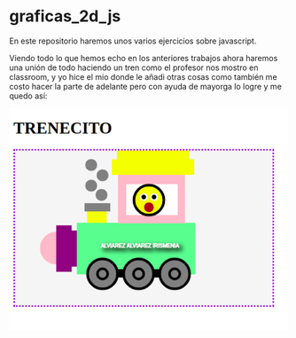 # graficas_2d_js
En este repositorio haremos unos varios ejercicios sobre javascript.

Viendo todo lo que hemos echo en los anteriores trabajos ahora haremos una unión de todo haciendo un tren como el profesor nos mostro en classroom, y yo hice el mio donde le añadi otras cosas como también me costo hacer la parte de adelante pero con ayuda de mayorga lo logre y me quedo así:

![olis](img/%20olis.png "olis")
